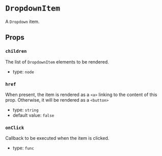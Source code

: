 `DropdownItem`
==============

A `Dropdown` item.

Props
-----

### `children`

The list of `DropdownItem` elements to be rendered.

- type: `node`


### `href`

When present, the item is rendered as a `<a>` linking to the content of this prop. Otherwise, it will be rendered as a `<button>`

- type: `string`
- default value: `false`


### `onClick`

Callback to be executed when the item is clicked.

- type: `func`


